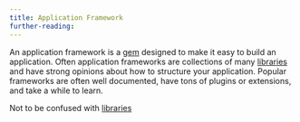 ```yaml
---
title: Application Framework
further-reading:
---
```



An application framework is a [gem](/gem) designed to make it easy to build an application. Often application frameworks are collections of many [libraries](/library) and have strong opinions about how to structure your application. Popular frameworks are often well documented, have tons of plugins or extensions, and take a while to learn.

Not to be confused with [libraries](/library)

